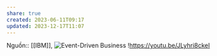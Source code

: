 ```yaml
---
share: true
created: 2023-06-11T09:17
updated: 2023-12-17T11:07
---
```

Nguồn:: [[IBM]], ![Event-Driven Business](https://youtu.be/p8DA_ca86-c)
!https://youtu.be/JLyhri8ckeI 
